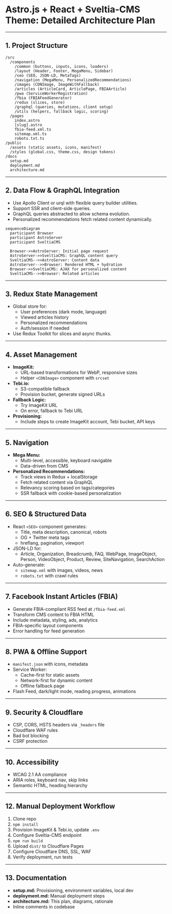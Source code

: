 # Astro.js + React + Sveltia-CMS Theme: Detailed Architecture Plan

---

## 1. Project Structure

```
/src
  /components
    /common (buttons, inputs, icons, loaders)
    /layout (Header, Footer, MegaMenu, Sidebar)
    /seo (SEO, JSON-LD, MetaTags)
    /navigation (MegaMenu, PersonalizedRecommendations)
    /images (CDNImage, ImageWithFallback)
    /articles (ArticleCard, ArticlePage, FBIAArticle)
    /pwa (ServiceWorkerRegistration)
    /fbia (FBIAFeedGenerator)
    /redux (slices, store)
    /graphql (queries, mutations, client setup)
    /utils (helpers, fallback logic, scoring)
  /pages
    index.astro
    [slug].astro
    fbia-feed.xml.ts
    sitemap.xml.ts
    robots.txt.ts
/public
  /assets (static assets, icons, manifest)
  /styles (global.css, theme.css, design tokens)
/docs
  setup.md
  deployment.md
  architecture.md
```

---

## 2. Data Flow & GraphQL Integration

- Use Apollo Client or urql with flexible query builder utilities.
- Support SSR and client-side queries.
- GraphQL queries abstracted to allow schema evolution.
- Personalized recommendations fetch related content dynamically.

```mermaid
sequenceDiagram
  participant Browser
  participant AstroServer
  participant SveltiaCMS

  Browser->>AstroServer: Initial page request
  AstroServer->>SveltiaCMS: GraphQL content query
  SveltiaCMS-->>AstroServer: Content data
  AstroServer-->>Browser: Rendered HTML + hydration
  Browser->>SveltiaCMS: AJAX for personalized content
  SveltiaCMS-->>Browser: Related articles
```

---

## 3. Redux State Management

- Global store for:
  - User preferences (dark mode, language)
  - Viewed articles history
  - Personalized recommendations
  - Auth/session if needed
- Use Redux Toolkit for slices and async thunks.

---

## 4. Asset Management

- **ImageKit:**
  - URL-based transformations for WebP, responsive sizes
  - Helper `<CDNImage>` component with `srcset`
- **Tebi.io:**
  - S3-compatible fallback
  - Provision bucket, generate signed URLs
- **Fallback Logic:**
  - Try ImageKit URL
  - On error, fallback to Tebi URL
- **Provisioning:**
  - Include steps to create ImageKit account, Tebi bucket, API keys

---

## 5. Navigation

- **Mega Menu:**
  - Multi-level, accessible, keyboard navigable
  - Data-driven from CMS
- **Personalized Recommendations:**
  - Track views in Redux + localStorage
  - Fetch related content via GraphQL
  - Relevancy scoring based on tags/categories
  - SSR fallback with cookie-based personalization

---

## 6. SEO & Structured Data

- React `<SEO>` component generates:
  - Title, meta description, canonical, robots
  - OG + Twitter meta tags
  - hreflang, pagination, viewport
- JSON-LD for:
  - Article, Organization, Breadcrumb, FAQ, WebPage, ImageObject, Person, VideoObject, Product, Review, SiteNavigation, SearchAction
- Auto-generate:
  - `sitemap.xml` with images, videos, news
  - `robots.txt` with crawl rules

---

## 7. Facebook Instant Articles (FBIA)

- Generate FBIA-compliant RSS feed at `/fbia-feed.xml`
- Transform CMS content to FBIA HTML
- Include metadata, styling, ads, analytics
- FBIA-specific layout components
- Error handling for feed generation

---

## 8. PWA & Offline Support

- `manifest.json` with icons, metadata
- Service Worker:
  - Cache-first for static assets
  - Network-first for dynamic content
  - Offline fallback page
- Flash Feed, dark/light mode, reading progress, animations

---

## 9. Security & Cloudflare

- CSP, CORS, HSTS headers via `_headers` file
- Cloudflare WAF rules
- Bad bot blocking
- CSRF protection

---

## 10. Accessibility

- WCAG 2.1 AA compliance
- ARIA roles, keyboard nav, skip links
- Semantic HTML, heading hierarchy

---


## 12. Manual Deployment Workflow

1. Clone repo
2. `npm install`
3. Provision ImageKit & Tebi.io, update `.env`
4. Configure Sveltia-CMS endpoint
5. `npm run build`
6. Upload `dist/` to Cloudflare Pages
7. Configure Cloudflare DNS, SSL, WAF
8. Verify deployment, run tests

---

## 13. Documentation

- **setup.md:** Provisioning, environment variables, local dev
- **deployment.md:** Manual deployment steps
- **architecture.md:** This plan, diagrams, rationale
- Inline comments in codebase